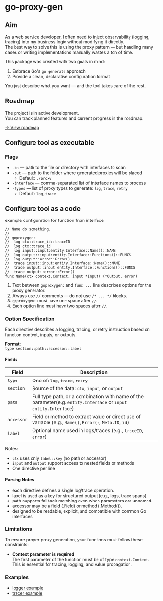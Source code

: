 # go-proxy-gen

## Aim

As a web service developer, I often need to inject observability (logging, tracing) into my business logic without
modifying it directly.  
The best way to solve this is using the proxy pattern — but handling many cases or writing implementations manually
wastes a ton of time.

This package was created with two goals in mind:

1. Embrace Go's `go generate` approach
2. Provide a clean, declarative configuration format

You just describe what you want — and the tool takes care of the rest.

## Roadmap

The project is in active development.  
You can track planned features and current progress in the roadmap.

[→ View roadmap](doc/roadmap.md)

## Сonfigure tool as executable

### Flags

- `-in` — path to the file or directory with interfaces to scan
- `-out` — path to the folder where generated proxies will be placed
    - Default: `./proxy`
- `-interface` — comma-separated list of interface names to process
- `-types` — list of proxy types to generate: `log`, `trace`, `retry`
    - Default: `log,trace`

## Сonfigure tool as a code

example configuration for function from interface

```
// Name do something.
// 
// goproxygen: 
//  log ctx::trace_id::traceID
//  log ctx::trace_id
//  log input::input:entity.Interface::Name()::NAME
//  log output::input:entity.Interface::Functions()::FUNCS
//  log output::error::Error()
//  trace input::input:entity.Interface::Name()::NAME
//  trace output::input entity.Interface::Functions()::FUNCS
//  trace output::error::Error()
func Name(ctx context.Context, input *Input) (*Output, error)
```

1. Text between `goproxygen:` and `func ...` line describes options for the proxy generator.
2. Always use `//` comments — do not use `/* ... */` blocks.
3. `goproxygen:` must have one space after `//`.
4. Each option line must have two spaces after `//`.

### Option Specification

Each directive describes a logging, tracing, or retry instruction based on function context, inputs, or outputs.

**Format**:  
`type section::path::accessor::label`

#### Fields

| Field      | Description                                                                                                    |
|------------|----------------------------------------------------------------------------------------------------------------|
| `type`     | One of: `log`, `trace`, `retry`                                                                                |
| `section`  | Source of the data: `ctx`, `input`, or `output`                                                                |
| `path`     | Full type path, or a combination with name of the parameter(e.g. `entity.Interface` or `input entity.Interface`) |
| `accessor` | Field or method to extract value or direct use of variable (e.g., `Name()`, `Error()`, `Meta.ID`, `id`)        |
| `label`    | Optional name used in logs/traces (e.g., `traceID`, `error`)                                                   |

Notes:

- `ctx` uses only `label::key` (no path or accessor)
- `input` and `output` support access to nested fields or methods
- One directive per line

#### Parsing Notes

- each directive defines a single log/trace operation.
- label is used as a key for structured output (e.g., logs, trace spans).
- path supports fallback matching even when parameters are unnamed.
- accessor may be a field (.Field) or method (.Method()).
- designed to be readable, explicit, and compatible with common Go interfaces.

### Limitations

To ensure proper proxy generation, your functions must follow these constraints:

- **Context parameter is required**  
  The first parameter of the function must be of type `context.Context`.  
  This is essential for tracing, logging, and value propagation.

### Examples

- [logger example](doc/logger.md)
- [tracer example](doc/tracer.md)
